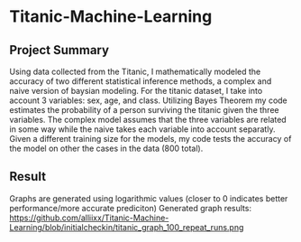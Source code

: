 # Titanic-Machine-Learning

## Project Summary
Using data collected from the Titanic, I mathematically modeled the accuracy of two different statistical inference methods, a complex and naive version of baysian modeling. For the titanic dataset, I take into account 3 variables: sex, age, and class. Utilizing Bayes Theorem my code estimates the probability of a person surviving the titanic given the three variables. The complex model assumes that the three variables are related in some way while the naive takes each variable into account separatly. Given a different training size for the models, my code tests the accuracy of the model on other the cases in the data (800 total).

## Result
Graphs are generated using logarithmic values (closer to 0 indicates better performance/more accurate prediciton)
Generated graph results: https://github.com/alliixx/Titanic-Machine-Learning/blob/initialcheckin/titanic_graph_100_repeat_runs.png
